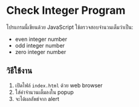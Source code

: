 # Check Integer Program

โปรแกรมนี้เขียนด้วย JavaScript ใช้ตรวจสอบจำนวนเต็มว่าเป็น:
- even integer number
- odd integer number
- zero integer number

## วิธีใช้งาน
1. เปิดไฟล์ `index.html` ด้วย web browser
2. ใส่ค่าจำนวนเต็มลงใน popup
3. จะได้ผลลัพธ์จาก alert

